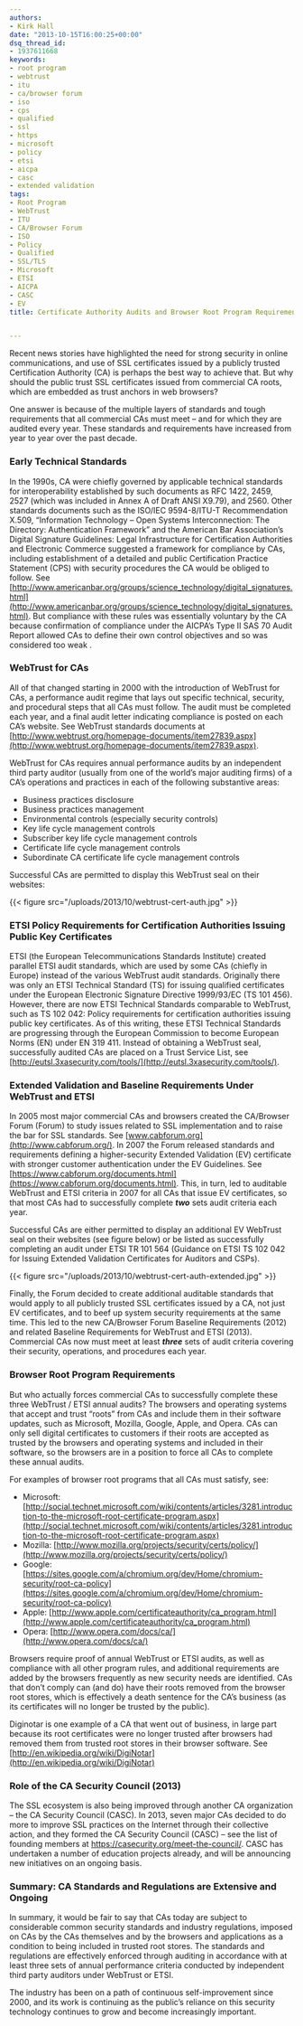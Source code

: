 ```yaml
---
authors:
- Kirk Hall
date: "2013-10-15T16:00:25+00:00"
dsq_thread_id:
- 1937611668
keywords:
- root program
- webtrust
- itu
- ca/browser forum
- iso
- cps
- qualified
- ssl
- https
- microsoft
- policy
- etsi
- aicpa
- casc
- extended validation
tags:
- Root Program
- WebTrust
- ITU
- CA/Browser Forum
- ISO
- Policy
- Qualified
- SSL/TLS
- Microsoft
- ETSI
- AICPA
- CASC
- EV
title: Certificate Authority Audits and Browser Root Program Requirements


---
```

Recent news stories have highlighted the need for strong security in online communications, and use of SSL certificates issued by a publicly trusted Certification Authority (CA) is perhaps the best way to achieve that. But why should the public trust SSL certificates issued from commercial CA roots, which are embedded as trust anchors in web browsers?

One answer is because of the multiple layers of standards and tough requirements that all commercial CAs must meet – and for which they are audited every year. These standards and requirements have increased from year to year over the past decade.

### Early Technical Standards

In the 1990s, CA were chiefly governed by applicable technical standards for interoperability established by such documents as RFC 1422, 2459, 2527 (which was included in Annex A of Draft ANSI X9.79), and 2560. Other standards documents such as the ISO/IEC 9594-8/ITU-T Recommendation X.509, “Information Technology – Open Systems Interconnection: The Directory: Authentication Framework” and the American Bar Association’s Digital Signature Guidelines: Legal Infrastructure for Certification Authorities and Electronic Commerce suggested a framework for compliance by CAs, including establishment of a detailed and public Certification Practice Statement (CPS) with security procedures the CA would be obliged to follow. See [http://www.americanbar.org/groups/science_technology/digital_signatures.html](http://www.americanbar.org/groups/science_technology/digital_signatures.html). But compliance with these rules was essentially voluntary by the CA because confirmation of compliance under the AICPA’s Type II SAS 70 Audit Report allowed CAs to define their own control objectives and so was considered too weak .

### WebTrust for CAs

All of that changed starting in 2000 with the introduction of WebTrust for CAs, a performance audit regime that lays out specific technical, security, and procedural steps that all CAs must follow. The audit must be completed each year, and a final audit letter indicating compliance is posted on each CA’s website. See WebTrust standards documents at [http://www.webtrust.org/homepage-documents/item27839.aspx](http://www.webtrust.org/homepage-documents/item27839.aspx).

WebTrust for CAs requires annual performance audits by an independent third party auditor (usually from one of the world’s major auditing firms) of a CA’s operations and practices in each of the following substantive areas:

  * Business practices disclosure
  * Business practices management
  * Environmental controls (especially security controls)
  * Key life cycle management controls
  * Subscriber key life cycle management controls
  * Certificate life cycle management controls
  * Subordinate CA certificate life cycle management controls

Successful CAs are permitted to display this WebTrust seal on their websites:

{{< figure src="/uploads/2013/10/webtrust-cert-auth.jpg" >}} 

### ETSI Policy Requirements for Certification Authorities Issuing Public Key Certificates

ETSI (the European Telecommunications Standards Institute) created parallel ETSI audit standards, which are used by some CAs (chiefly in Europe) instead of the various WebTrust audit standards. Originally there was only an ETSI Technical Standard (TS) for issuing qualified certificates under the European Electronic Signature Directive 1999/93/EC (TS 101 456). However, there are now ETSI Technical Standards comparable to WebTrust, such as TS 102 042: Policy requirements for certification authorities issuing public key certificates. As of this writing, these ETSI Technical Standards are progressing through the European Commission to become European Norms (EN) under EN 319 411. Instead of obtaining a WebTrust seal, successfully audited CAs are placed on a Trust Service List, see [http://eutsl.3xasecurity.com/tools/](http://eutsl.3xasecurity.com/tools/).

### Extended Validation and Baseline Requirements Under WebTrust and ETSI

In 2005 most major commercial CAs and browsers created the CA/Browser Forum (Forum) to study issues related to SSL implementation and to raise the bar for SSL standards. See [www.cabforum.org](http://www.cabforum.org/). In 2007 the Forum released standards and requirements defining a higher-security Extended Validation (EV) certificate with stronger customer authentication under the EV Guidelines. See [https://www.cabforum.org/documents.html](https://www.cabforum.org/documents.html). This, in turn, led to auditable WebTrust and ETSI criteria in 2007 for all CAs that issue EV certificates, so that most CAs had to successfully complete ___two___ sets audit criteria each year.

Successful CAs are either permitted to display an additional EV WebTrust seal on their websites (see figure below) or be listed as successfully completing an audit under ETSI TR 101 564 (Guidance on ETSI TS 102 042 for Issuing Extended Validation Certificates for Auditors and CSPs).

{{< figure src="/uploads/2013/10/webtrust-cert-auth-extended.jpg" >}} 

Finally, the Forum decided to create additional auditable standards that would apply to all publicly trusted SSL certificates issued by a CA, not just EV certificates, and to beef up system security requirements at the same time. This led to the new CA/Browser Forum Baseline Requirements (2012) and related Baseline Requirements for WebTrust and ETSI (2013). Commercial CAs now must meet at least _**three**_ sets of audit criteria covering their security, operations, and procedures each year.

### Browser Root Program Requirements

But who actually forces commercial CAs to successfully complete these three WebTrust / ETSI annual audits? The browsers and operating systems that accept and trust “roots” from CAs and include them in their software updates, such as Microsoft, Mozilla, Google, Apple, and Opera. CAs can only sell digital certificates to customers if their roots are accepted as trusted by the browsers and operating systems and included in their software, so the browsers are in a position to force all CAs to complete these annual audits.

For examples of browser root programs that all CAs must satisfy, see:

  * Microsoft: [http://social.technet.microsoft.com/wiki/contents/articles/3281.introduction-to-the-microsoft-root-certificate-program.aspx](http://social.technet.microsoft.com/wiki/contents/articles/3281.introduction-to-the-microsoft-root-certificate-program.aspx)
  * Mozilla: [http://www.mozilla.org/projects/security/certs/policy/](http://www.mozilla.org/projects/security/certs/policy/)
  * Google: [https://sites.google.com/a/chromium.org/dev/Home/chromium-security/root-ca-policy](https://sites.google.com/a/chromium.org/dev/Home/chromium-security/root-ca-policy)
  * Apple: [http://www.apple.com/certificateauthority/ca_program.html](http://www.apple.com/certificateauthority/ca_program.html)
  * Opera: [http://www.opera.com/docs/ca/](http://www.opera.com/docs/ca/)

Browsers require proof of annual WebTrust or ETSI audits, as well as compliance with all other program rules, and additional requirements are added by the browsers frequently as new security needs are identified. CAs that don’t comply can (and do) have their roots removed from the browser root stores, which is effectively a death sentence for the CA’s business (as its certificates will no longer be trusted by the public).

Diginotar is one example of a CA that went out of business, in large part because its root certificates were no longer trusted after browsers had removed them from trusted root stores in their browser software. See [http://en.wikipedia.org/wiki/DigiNotar](http://en.wikipedia.org/wiki/DigiNotar)

### Role of the CA Security Council (2013)

The SSL ecosystem is also being improved through another CA organization – the CA Security Council (CASC). In 2013, seven major CAs decided to do more to improve SSL practices on the Internet through their collective action, and they formed the CA Security Council (CASC) – see the list of founding members at <https://casecurity.org/meet-the-council/>. CASC has undertaken a number of education projects already, and will be announcing new initiatives on an ongoing basis.

### Summary: CA Standards and Regulations are Extensive and Ongoing

In summary, it would be fair to say that CAs today are subject to considerable common security standards and industry regulations, imposed on CAs by the CAs themselves and by the browsers and applications as a condition to being included in trusted root stores. The standards and regulations are effectively enforced through auditing in accordance with at least three sets of annual performance criteria conducted by independent third party auditors under WebTrust or ETSI.

The industry has been on a path of continuous self-improvement since 2000, and its work is continuing as the public’s reliance on this security technology continues to grow and become increasingly important.